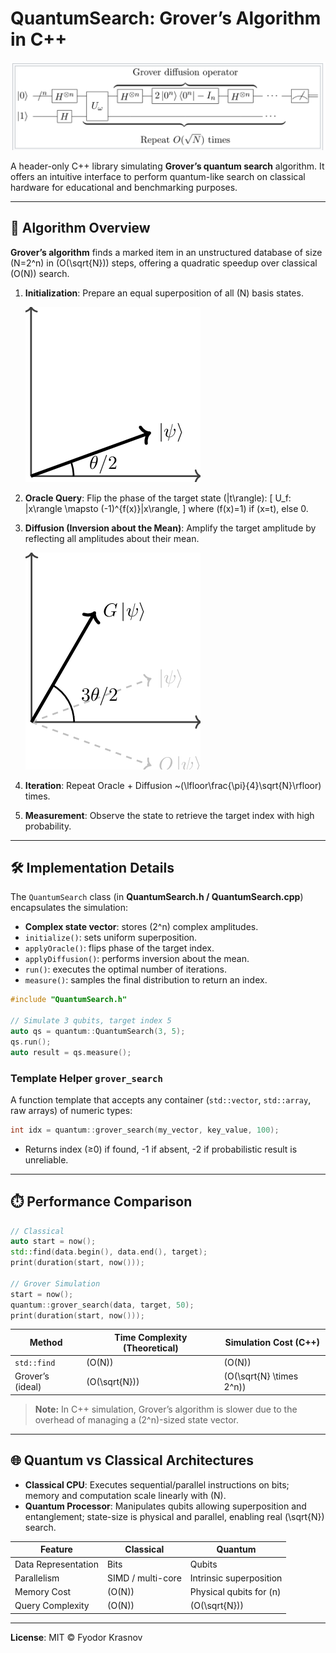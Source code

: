 # QuantumSearch: Grover’s Algorithm in C++
![Grover Circuit](assets/grover_circuit.png)

A header-only C++ library simulating **Grover’s quantum search** algorithm. It offers an intuitive interface to perform quantum-like search on classical hardware for educational and benchmarking purposes.

---

## 📖 Algorithm Overview

**Grover’s algorithm** finds a marked item in an unstructured database of size \(N=2^n\) in \(O(\sqrt{N})\) steps, offering a quadratic speedup over classical \(O(N)\) search.

1. **Initialization**: Prepare an equal superposition of all \(N\) basis states.

   ![Superposition](assets/superposition.png)

2. **Oracle Query**: Flip the phase of the target state \(|t\rangle\):
   \[
      U_f: |x\rangle \mapsto (-1)^{f(x)}|x\rangle,
   \]
   where \(f(x)=1\) if \(x=t\), else 0.  

3. **Diffusion (Inversion about the Mean)**: Amplify the target amplitude by reflecting all amplitudes about their mean.

   ![Diffusion](assets/diffusion.png)

4. **Iteration**: Repeat Oracle + Diffusion ~\(\lfloor\frac{\pi}{4}\sqrt{N}\rfloor\) times.

5. **Measurement**: Observe the state to retrieve the target index with high probability.

---

## 🛠️ Implementation Details

The `QuantumSearch` class (in **QuantumSearch.h / QuantumSearch.cpp**) encapsulates the simulation:

- **Complex state vector**: stores \(2^n\) complex amplitudes.
- `initialize()`: sets uniform superposition.
- `applyOracle()`: flips phase of the target index.
- `applyDiffusion()`: performs inversion about the mean.
- `run()`: executes the optimal number of iterations.
- `measure()`: samples the final distribution to return an index.

```cpp
#include "QuantumSearch.h"

// Simulate 3 qubits, target index 5
auto qs = quantum::QuantumSearch(3, 5);
qs.run();
auto result = qs.measure();
```

### Template Helper `grover_search`

A function template that accepts any container (`std::vector`, `std::array`, raw arrays) of numeric types:

```cpp
int idx = quantum::grover_search(my_vector, key_value, 100);
```

- Returns index (≥0) if found, -1 if absent, -2 if probabilistic result is unreliable.

---

## ⏱️ Performance Comparison

```cpp
// Classical
auto start = now();
std::find(data.begin(), data.end(), target);
print(duration(start, now()));

// Grover Simulation
start = now();
quantum::grover_search(data, target, 50);
print(duration(start, now()));
```

| Method            | Time Complexity (Theoretical) | Simulation Cost (C++)      |
|-------------------|-------------------------------|----------------------------|
| `std::find`       | \(O(N)\)                      | \(O(N)\)                    |
| Grover’s (ideal)  | \(O(\sqrt{N})\)             | \(O(\sqrt{N} \times 2^n)\) |

> **Note:** In C++ simulation, Grover’s algorithm is slower due to the overhead of managing a \(2^n\)-sized state vector.

---

## 🌐 Quantum vs Classical Architectures

- **Classical CPU**: Executes sequential/parallel instructions on bits; memory and computation scale linearly with \(N\).
- **Quantum Processor**: Manipulates qubits allowing superposition and entanglement; state-size is physical and parallel, enabling real \(\sqrt{N}\) search.

| Feature            | Classical                        | Quantum                         |
|--------------------|----------------------------------|---------------------------------|
| Data Representation| Bits                             | Qubits                          |
| Parallelism        | SIMD / multi-core                | Intrinsic superposition         |
| Memory Cost        | \(O(N)\)                        | Physical qubits for \(n\)      |
| Query Complexity   | \(O(N)\)                       | \(O(\sqrt{N})\)                |

---

**License**: MIT © Fyodor Krasnov
